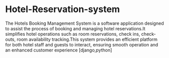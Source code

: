 # Hotel-Reservation-system
The Hotels Booking Management System is a software application designed to assist the process of 
booking and managing hotel reservations.It simplifies hotel operations such as room reservations, check
ins, check-outs, room availability tracking.This system provides an efficient platform for both hotel staff 
and guests to interact, ensuring smooth operation and an enhanced customer experience [django,python]
